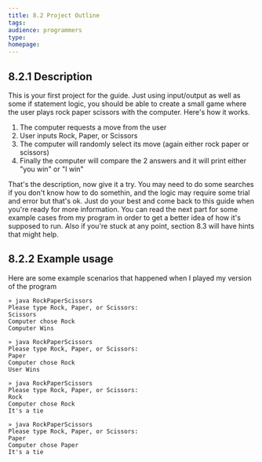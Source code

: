 ```yaml
---
title: 8.2 Project Outline
tags:
audience: programmers
type:
homepage:
---
```


## 8.2.1 Description

This is your first project for the guide. Just using input/output as well as some if statement logic, you should be able to create a small game where the user plays rock paper scissors with the computer. Here's how it works.

1. The computer requests a move from the user
2. User inputs Rock, Paper, or Scissors
3. The computer will randomly select its move (again either rock paper or scissors)
4. Finally the computer will compare the 2 answers and it will print either "you win" or "I win"

That's the description, now give it a try. You may need to do some searches if you don't know how to do somethin, and the logic may require some trial and error but that's ok. Just do your best and come back to this guide when you're ready for more information. You can read the next part for some example cases from my program in order to get a better idea of how it's supposed to run. Also if you're stuck at any point, section 8.3 will have hints that might help.

## 8.2.2 Example usage

Here are some example scenarios that happened when I played my version of the program

~~~
» java RockPaperScissors
Please type Rock, Paper, or Scissors:
Scissors
Computer chose Rock
Computer Wins
~~~

~~~
» java RockPaperScissors
Please type Rock, Paper, or Scissors:
Paper
Computer chose Rock
User Wins
~~~

~~~
» java RockPaperScissors
Please type Rock, Paper, or Scissors:
Rock
Computer chose Rock
It's a tie
~~~

~~~
» java RockPaperScissors
Please type Rock, Paper, or Scissors:
Paper
Computer chose Paper
It's a tie
~~~
